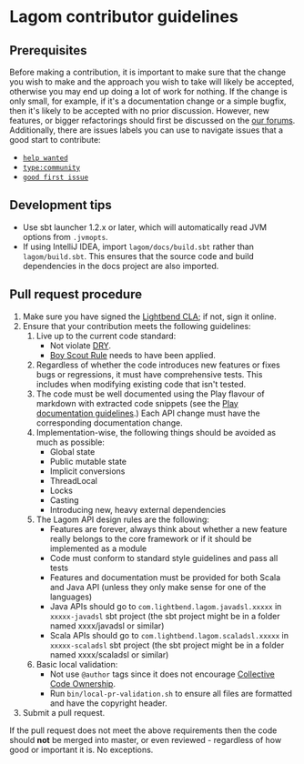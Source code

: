 <!--- Copyright (C) 2016-2019 Lightbend Inc. <https://www.lightbend.com> -->
# Lagom contributor guidelines

## Prerequisites

Before making a contribution, it is important to make sure that the change you wish to make and the approach you wish to take will likely be accepted, otherwise you may end up doing a lot of work for nothing.  If the change is only small, for example, if it's a documentation change or a simple bugfix, then it's likely to be accepted with no prior discussion.  However, new features, or bigger refactorings should first be discussed on the [our forums](https://discuss.lightbend.com/c/lagom).  Additionally, there are issues labels you can use to navigate issues that a good start to contribute:

- [`help wanted`](https://github.com/lagom/lagom/labels/help%20wanted)
- [`type:community`](https://github.com/lagom/lagom/labels/type%3Acommunity)
- [`good first issue`](https://github.com/lagom/lagom/labels/good%20first%20issue)

## Development tips

- Use sbt launcher 1.2.x or later, which will automatically read JVM options from `.jvmopts`.
- If using IntelliJ IDEA, import `lagom/docs/build.sbt` rather than `lagom/build.sbt`. This ensures that the source code and build dependencies in the docs project are also imported.

## Pull request procedure

1. Make sure you have signed the [Lightbend CLA](https://www.lightbend.com/contribute/cla); if not, sign it online.
2. Ensure that your contribution meets the following guidelines:
    1. Live up to the current code standard:
        - Not violate [DRY](http://programmer.97things.oreilly.com/wiki/index.php/Don%27t_Repeat_Yourself).
        - [Boy Scout Rule](http://programmer.97things.oreilly.com/wiki/index.php/The_Boy_Scout_Rule) needs to have been applied.
    2. Regardless of whether the code introduces new features or fixes bugs or regressions, it must have comprehensive tests.  This includes when modifying existing code that isn't tested.
    3. The code must be well documented using the Play flavour of markdown with extracted code snippets (see the [Play documentation guidelines](https://playframework.com/documentation/latest/Documentation).)  Each API change must have the corresponding documentation change.
    4. Implementation-wise, the following things should be avoided as much as possible:
        - Global state
        - Public mutable state
        - Implicit conversions
        - ThreadLocal
        - Locks
        - Casting
        - Introducing new, heavy external dependencies
    5. The Lagom API design rules are the following:
        - Features are forever, always think about whether a new feature really belongs to the core framework or if it should be implemented as a module
        - Code must conform to standard style guidelines and pass all tests
        - Features and documentation must be provided for both Scala and Java API (unless they only make sense for one of the languages)
        - Java APIs should go to `com.lightbend.lagom.javadsl.xxxxx` in `xxxxx-javadsl` sbt project (the sbt project might be in a folder named xxxx/javadsl or similar)
        - Scala APIs should go to `com.lightbend.lagom.scaladsl.xxxxx` in `xxxxx-scaladsl` sbt project (the sbt project might be in a folder named xxxx/scaladsl or similar)
    6. Basic local validation:
        - Not use `@author` tags since it does not encourage [Collective Code Ownership](https://www.extremeprogramming.org/rules/collective.html).
        - Run `bin/local-pr-validation.sh` to ensure all files are formatted and have the copyright header.
3. Submit a pull request.

If the pull request does not meet the above requirements then the code should **not** be merged into master, or even reviewed - regardless of how good or important it is. No exceptions.
